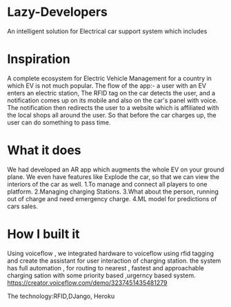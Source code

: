 # Lazy-Developers

An intelligent solution for  Electrical car support system which includes

# Inspiration
A complete ecosystem for Electric Vehicle Management for a country in which EV is not much popular. The flow of the app:- a user with an EV enters an electric station, The RFID tag on the car detects the user, and a notification comes up on its mobile and also on the car's panel with voice. The notification then redirects the user to a website which is affiliated with the local shops all around the user. So that before the car charges up, the user can do something to pass time.

# What it does
We had developed an AR app which augments the whole EV on your ground plane. We even have features like Explode the car, so that we can view the interiors of the car as well. 
1.To manage and connect all players to one platform. 
2.Managing charging Stations. 
3.What about the person, running out of charge and need emergency charge. 
4.ML model for predictions of cars sales.

# How I built it
Using voiceflow , we integrated hardware to voiceflow using rfid tagging and create the assistant for user interaction of charging station. the system has full automation , for routing to nearest , fastest and approachable charging sation with some priority based ,urgerncy based system. https://creator.voiceflow.com/demo/3237451435481279

The technology:RFID,DJango, Heroku
